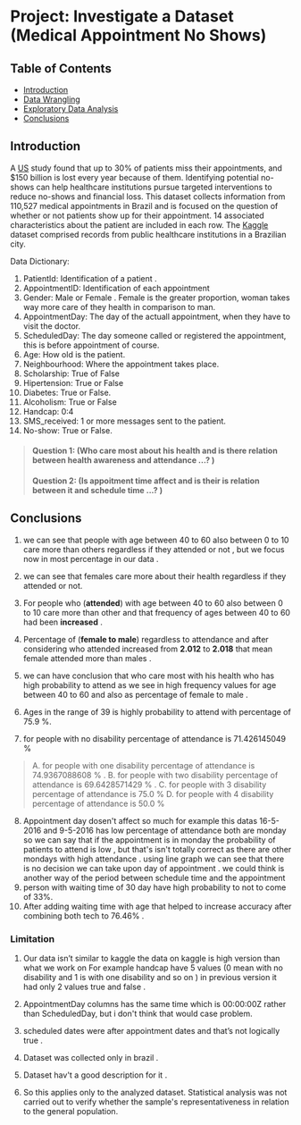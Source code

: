

# Project: Investigate a Dataset (Medical Appointment No Shows)

## Table of Contents
<ul>
<li><a href="#intro">Introduction</a></li>
<li><a href="#wrangling">Data Wrangling</a></li>
<li><a href="#eda">Exploratory Data Analysis</a></li>
<li><a href="#conclusions">Conclusions</a></li>
</ul>



<a id='intro'></a>
## Introduction

A [US](https://www.scisolutions.com/uploads/news/Missed-Appts-Cost-HMT-Article-042617.pdf) study found that up to 30% of patients miss their appointments, and $150 billion is lost every year because of them.
Identifying potential no-shows can help healthcare institutions pursue targeted interventions  to reduce no-shows and financial loss.
This dataset collects information from 110,527 medical appointments in Brazil and is focused on the question of whether or not patients show up for their appointment. 14 associated characteristics about the patient are included in each row.
The [Kaggle](https://www.kaggle.com/joniarroba/noshowappointments#) dataset comprised records from public healthcare institutions in a Brazilian city.

Data Dictionary:
01. PatientId:
Identification of a patient .
02. AppointmentID:
Identification of each appointment
03. Gender:
Male or Female . Female is the greater proportion, woman takes way more care of they health in comparison to man.
04. AppointmentDay:
The day of the actuall appointment, when they have to visit the doctor.
05. ScheduledDay:
The day someone called or registered the appointment, this is before appointment of course.
06. Age:
How old is the patient.
07. Neighbourhood:
Where the appointment takes place.
08. Scholarship:
True of False 
09. Hipertension:
True or False
10. Diabetes:
True or False.
11. Alcoholism:
True or False
12. Handcap:
0:4
13. SMS_received:
1 or more messages sent to the patient.
14. No-show:
True or False.


> ####  Question 1: (Who care most about his health and is there relation between health awareness  and attendance ...? )
> ####  Question 2: (Is  appoitment time affect and is their is relation between it and schedule time  ...? )







<a id='conclusions'></a>
## Conclusions

1.	we can see that people with age between 40 to 60 also between 0 to 10 care more than others regardless if they attended or not , but we focus now in most percentage in our data .
2.	we can see that females care more about their health regardless if they attended or not.
3.	For people who (**attended**)  with age between 40 to 60 also between 0 to 10 care more than other and that frequency of ages between 40 to 60 had been **increased** . 
4.	Percentage of (**female to male**) regardless to attendance  and after considering who attended increased from **2.012** to   **2.018** that mean female attended more than males .
5.	we can have conclusion that who care most with his health who has high probability to attend as we see in high frequency values for age between 40 to 60 and also as percentage of female to male .
6.	Ages in the range of 39 is highly probability to attend with percentage of 75.9 %.

7.	for people with no disability percentage of attendance is 71.426145049 % 

> A. for people with one disability percentage of attendance is 74.9367088608 % .
> B. for people with two disability percentage of attendance is 69.6428571429 % .
> C. for people with 3 disability percentage of attendance is 75.0 %
> D. for people with 4 disability percentage of attendance is 50.0 %

8.	Appointment day dosen't affect so much  for example this datas 16-5-2016 and 9-5-2016  has low percentage of attendance  both are monday so we can say that if the appointment is in monday the probability of patients to attend is low , but that's isn't totally correct as there are other mondays with high attendance . using line graph we can  see that there is no decision we can take upon day of appointment . we could think is another way of the period between schedule time and the appointment  
9.	person with waiting time of 30 day have high probability to not to come of 33%.
10.	After adding waiting time with age that helped to increase accuracy after combining both tech to 76.46% .










### Limitation 
1.	Our data isn’t similar to kaggle the data on kaggle is high version than what we work on For example handcap have 5 values (0 mean with no disability and 1 is with one disability and so on ) in previous version it had only  2 values true and false .

2.	AppointmentDay columns has the same time which is 00:00:00Z rather than ScheduledDay, but i don't think that would case problem.

3.	scheduled dates were after appointment dates and that’s not logically  true . 
4. Dataset was collected only in brazil  .
5. Dataset hav't a good description for it . 


5. So this applies only to the analyzed dataset. Statistical analysis was not carried out to verify whether the sample's representativeness in relation to the general population.


